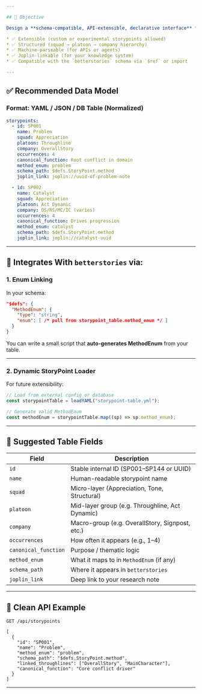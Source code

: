 ```yaml
---

## 🧠 Objective

Design a **schema-compatible, API-extensible, declarative interface** for all storypoints—based on Dramatica but abstracted to be:

* ✅ Extensible (custom or experimental storypoints allowed)
* ✅ Structured (squad → platoon → company hierarchy)
* ✅ Machine-parseable (for APIs or agents)
* ✅ Joplin-linkable (for your knowledge system)
* ✅ Compatible with the `betterstories` schema via `$ref` or import

---
```


## ✅ Recommended Data Model

### Format: **YAML / JSON / DB Table (Normalized)**

```yaml
storypoints:
  - id: SP001
    name: Problem
    squad: Appreciation
    platoon: Throughline
    company: OverallStory
    occurrences: 4
    canonical_function: Root conflict in domain
    method_enum: problem
    schema_path: $defs.StoryPoint.method
    joplin_link: joplin://uuid-of-problem-note

  - id: SP002
    name: Catalyst
    squad: Appreciation
    platoon: Act Dynamic
    company: OS/RS/MC/IC (varies)
    occurrences: 4
    canonical_function: Drives progression
    method_enum: catalyst
    schema_path: $defs.StoryPoint.method
    joplin_link: joplin://catalyst-uuid
```

---

## 🧩 Integrates With `betterstories` via:

### 1. **Enum Linking**

In your schema:

```json
"$defs": {
  "MethodEnum": {
    "type": "string",
    "enum": [ /* pull from storypoint_table.method_enum */ ]
  }
}
```

You can write a small script that **auto-generates MethodEnum** from your table.

---

### 2. **Dynamic StoryPoint Loader**

For future extensibility:

```ts
// Load from external config or database
const storypointTable = loadYAML("storypoint-table.yml");

// Generate valid MethodEnum
const methodEnum = storypointTable.map((sp) => sp.method_enum);
```

---

## 🧱 Suggested Table Fields

| Field                | Description                                     |
| -------------------- | ----------------------------------------------- |
| `id`                 | Stable internal ID (SP001–SP144 or UUID)        |
| `name`               | Human-readable storypoint name                  |
| `squad`              | Micro-layer (Appreciation, Tone, Structural)    |
| `platoon`            | Mid-layer group (e.g. Throughline, Act Dynamic) |
| `company`            | Macro-group (e.g. OverallStory, Signpost, etc.) |
| `occurrences`        | How often it appears (e.g., 1–4)                |
| `canonical_function` | Purpose / thematic logic                        |
| `method_enum`        | What it maps to in `MethodEnum` (if any)        |
| `schema_path`        | Where it appears in `betterstories`             |
| `joplin_link`        | Deep link to your research note                 |

---

## 🔌 Clean API Example

```http
GET /api/storypoints

[
  {
    "id": "SP001",
    "name": "Problem",
    "method_enum": "problem",
    "schema_path": "$defs.StoryPoint.method",
    "linked_throughlines": ["OverallStory", "MainCharacter"],
    "canonical_function": "Core conflict driver"
  }
]
```

---
